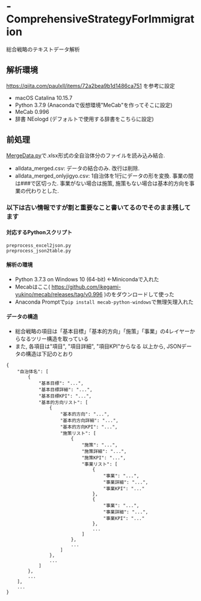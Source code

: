 # -ComprehensiveStrategyForImmigration
総合戦略のテキストデータ解析
## 解析環境
https://qiita.com/paulxll/items/72a2bea9b1d1486ca751 を参考に設定  
- macOS Catalina 10.15.7  
- Python 3.7.9 (Anacondaで仮想環境"MeCab"を作ってそこに設定)
- MeCab 0.996
- 辞書 NEologd (デフォルトで使用する辞書をこちらに設定)

## 前処理
[MergeData.py](https://github.com/ShuheiNoyori/ComprehensiveStrategyForImmigration/blob/master/preprocessing/MergeData.py)で.xlsx形式の全自治体分のファイルを読み込み結合.
- alldata_merged.csv: データの結合のみ. 改行は削除.
- alldata_merged_onlyjigyo.csv: 1自治体を1行にデータの形を変換. 事業の間は###で区切った. 事業がない場合は施策, 施策もない場合は基本的方向を事業の代わりとした.  
  
  
### 以下は古い情報ですが割と重要なこと書いてるのでそのまま残してます
#### 対応するPythonスクリプト
```
preprocess_excel2json.py
preprocess_json2table.py
```  

#### 解析の環境
- Python 3.7.3 on Windows 10 (64-bit) ←Minicondaで入れた
- Mecabはここ( https://github.com/ikegami-yukino/mecab/releases/tag/v0.996 )のをダウンロードして使った 
- Anaconda Promptで`pip install mecab-python-windows`で無理矢理入れた

#### データの構造
- 総合戦略の項目は「基本目標」「基本的方向」「施策」「事業」の4レイヤーからなるツリー構造を取っている
- また, 各項目は"項目", "項目詳細", "項目KPI"からなる 
以上から, JSONデータの構造は下記のとおり 
  
```
{  
    "自治体名": [  
        {  
            "基本目標": "...",  
            "基本目標詳細": "...",  
            "基本目標KPI": "...",  
            "基本的方向リスト": [  
                {  
                    "基本的方向": "...",  
                    "基本的方向詳細": "...",  
                    "基本的方向KPI": "...",  
                    "施策リスト": [  
                        {  
                            "施策": "...",  
                            "施策詳細": "...",  
                            "施策KPI": "...",  
                            "事業リスト": [  
                                {  
                                    "事業": "...",  
                                    "事業詳細": "...",  
                                    "事業KPI": "..."  
                                },  
                                {  
                                    "事業": "...",  
                                    "事業詳細": "...",  
                                    "事業KPI": "..."  
                                },  
                                ...  
                            ]  
                        },  
                        ...  
                    ]  
                },  
                ...  
            ]  
        },  
        ...  
    ],  
    ...  
}  
